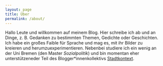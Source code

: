 ```yaml
---
layout: page
title: Über
permalink: /about/
---
```


Hallo Leute und willkommen auf meinem Blog. Hier schreibe ich ab und an Dinge, z. B. Gedanken zu bestimmten Themen, Gedichte oder Geschichten. Ich habe ein großes Faible für Sprache und mag es, mit ihr Bilder zu kreieren und herumzuexperimentieren. Nebenbei studiere ich ein wenig an der Uni Bremen (den Master *Sozialpolitik*) und bin momentan eher unterstützeneder Teil des Blogger*innenkollektivs [Stadtkontext](http://www.stadtkontext.de).
